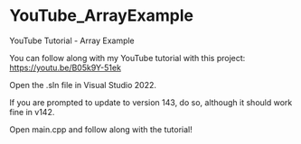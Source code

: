 # YouTube_ArrayExample
YouTube Tutorial - Array Example

You can follow along with my YouTube tutorial with this project:
https://youtu.be/B05k9Y-51ek

Open the .sln file in Visual Studio 2022.

If you are prompted to update to version 143, do so, although it should work fine in v142.

Open main.cpp and follow along with the tutorial!